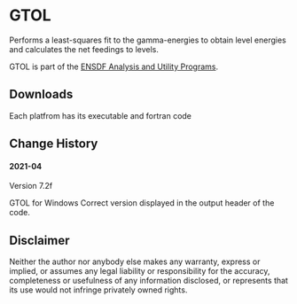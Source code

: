 # GTOL
Performs a least-squares fit to the gamma-energies to obtain level energies and calculates the net feedings to levels. 

GTOL is part of the [ENSDF Analysis and Utility Programs](https://nds.iaea.org/public/ensdf_pgm/).

## Downloads
Each platfrom has its executable and fortran code

## Change History

#### 2021-04 
Version 7.2f

GTOL for Windows
Correct version displayed in the output header of the code.


## Disclaimer

Neither the author nor anybody else makes any warranty, express or implied, or assumes any legal liability or responsibility for the accuracy, completeness or usefulness of any information disclosed, or represents that its use would not infringe privately owned rights.
